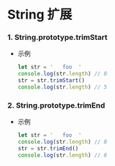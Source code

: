 # String 扩展

### 1. String.prototype.trimStart

- 示例

  ```js
  let str = '   foo  '
  console.log(str.length) // 8
  str = str.trimStart()
  console.log(str.length) // 5
  ```
  

### 2. String.prototype.trimEnd

- 示例

  ```js
  let str = '   foo  '
  console.log(str.length) // 8
  str = str.trimEnd()
  console.log(str.length) // 6
  ```